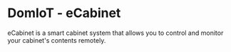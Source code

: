 # DomIoT - eCabinet
eCabinet is a smart cabinet system that allows you to control and monitor your cabinet's contents remotely.